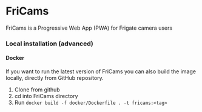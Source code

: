 # FriCams

FriCams is a Progressive Web App (PWA) for Frigate camera users


### Local installation (advanced)
#### Docker
If you want to run the latest version of FriCams you can also build the image locally, directly from GitHub repository.

1. Clone from github
2. cd into FriCams directory 
3. Run `docker build -f docker/Dockerfile . -t fricams:<tag>`